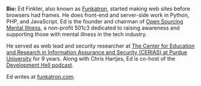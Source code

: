 **Bio:** Ed Finkler, also known as <a href="https://twitter.com/funkatron" target="_blank">Funkatron</a>,
started making web sites before browsers had frames. He does front-end
and server-side work in Python, PHP, and JavaScript. Ed is the founder
and chairman of <a href="https://osmihelp.org" target="_blank">Open Sourcing Mental Illness</a>,
a non-profit 501c3 dedicated to raising awareness and supporting those
with mental illness in the tech industry.

He served as web lead and security researcher at <a href="http://www.cerias.purdue.edu" target="_blank">
The Center for Education and Research in Information Assurance and Security (CERIAS)
at Purdue University</a> for 9 years. Along with Chris Hartjes, Ed is co-host of the
<a href="http://devhell.info"  target="_blank">Development Hell podcast</a>.

Ed writes at <a href="http://funkatron.com" target="_blank">funkatron.com</a>.
